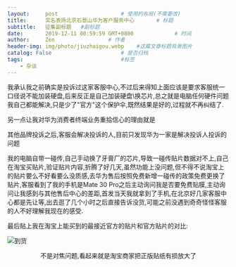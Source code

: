 ```yaml
---
layout:     post                    # 使用的布局(不需要改)
title:      实名表扬北京石景山华为客户服务中心       # 标题
subtitle:   征集副标题   #副标题
date:       2019-12-11 00:59:59 GMT+0800             # 时间
author:     Zen                 # 作者
header-img: img/photo/jiuzhaigou.webp    #这篇文章标题背景图片
catalog: False                      # 是否归档
tags:                               #标签
    - 杂谈
---
```


我承认我之前确实是投诉过这家客服中心,不过后来得知上面应该是要求客服统一口径说不能加装硬盘,后来反正是自己加装硬盘\换芯片,总之就是电脑任何硬件问题我自己都能解决,只是少了"官方"这个保护伞,既然结果是好的,过程就不再纠结了.

另一点让我对华为消费者终端业务重拾信心的理由就是

其他品牌投诉之后,客服会解决投诉的人,目前只发现华为一家是解决投诉人投诉的问题

我的电脑自带一碰传,自己手动换了牙膏厂的芯片,导致一碰传贴片数据对不上,自己在淘宝买贴片,验证贴片内容,折腾了好几天,虽然功能上没问题,但不得不说淘宝上的贴片要么不好看要么没质感,去华为售后按照免费新增一碰传的政策免费更换了贴片,客服看到了我的手机是Mate 30 Pro之后主动询问我是否要免费贴膜,主动询问让我感到与其他售后中心的差距,首发当天我就拿到了手机,在北京好几家客服中心都是先让等,出去逛了几个小时之后直接告诉没货,可能之前没遇到奇奇怪怪客服的人不好理解我现在的感受.

最后贴上我在淘宝上能买到的最接近官方的贴片和官方贴片的对比:

![到货](https://raw.githubusercontent.com/zhangyiming748/zhangyiming748.github.io/master/img/Honor/huaweiShare.jpg)<center>不是对焦问题,看起来就是淘宝商家把正版贴纸有损放大了</center>
